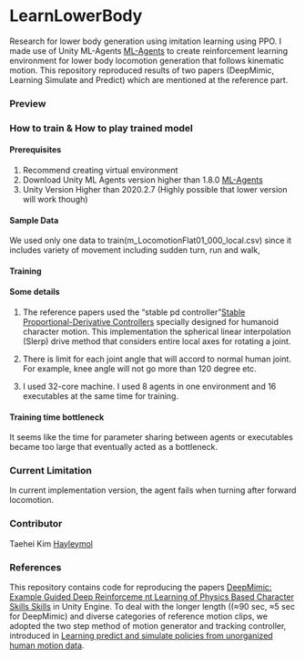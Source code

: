 # LearnLowerBody

Research for lower body generation using imitation learning using PPO. I made use of Unity ML-Agents [ML-Agents](https://github.com/Unity-Technologies/ml-agents) to create reinforcement learning environment for lower body locomotion generation that follows kinematic motion. This repository reproduced results of two papers (DeepMimic, Learning Simulate and Predict) which are mentioned at the reference part.



### Preview


### How to train & How to play trained model

#### Prerequisites
1)	Recommend creating virtual environment 
2)	Download Unity ML Agents version higher than 1.8.0 [ML-Agents](https://github.com/Unity-Technologies/ml-agents)
3)	Unity Version Higher than 2020.2.7 (Highly possible that lower version will work though)

#### Sample Data
We used only one data to train(m_LocomotionFlat01_000_local.csv) since it includes variety of movement including sudden turn, run and walk,

#### Training


#### Some details

1.	The reference papers used the “stable pd controller”[Stable Proportional-Derivative Controllers](https://www.cc.gatech.edu/~turk/my_papers/stable_pd.pdf) specially designed for humanoid character motion. This implementation the spherical linear interpolation (Slerp) drive method that considers entire local axes for rotating a joint.

2.	There is limit for each joint angle that will accord to normal human joint. For example, knee angle will not go more than 120 degree etc. 

3.	I used 32-core machine. I used 8 agents in one environment and 16 executables at the same time for training.

#### Training time bottleneck
It seems like the time for parameter sharing between agents or executables became too large that eventually acted as a bottleneck.


### Current Limitation
In current implementation version, the agent fails when turning after forward locomotion.


### Contributor
Taehei Kim [Hayleymol](https://github.com/Hayleymol)


### References
This repository contains code for reproducing the papers [DeepMimic: Example Guided Deep Reinforceme nt Learning of Physics Based Character Skills Skills](https://arxiv.org/abs/1804.02717) in Unity Engine. To deal with the longer length ((≈90 sec, ≈5 sec for DeepMimic) and diverse categories of reference motion clips, we adopted the two step method of motion generator and tracking controller, introduced in [Learning predict and simulate policies from unorganized human motion data](https://dl.acm.org/doi/pdf/10.1145/3355089.3356501).


